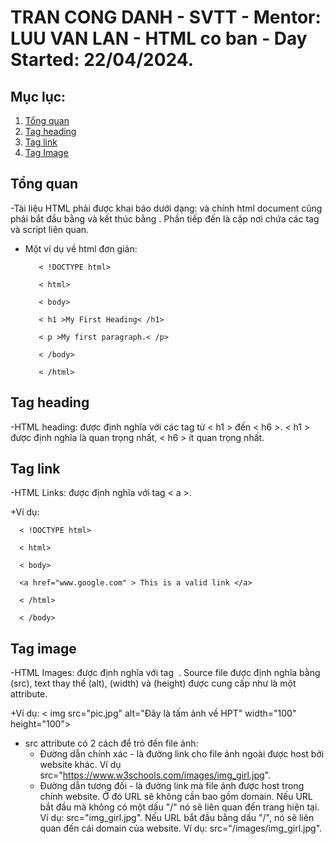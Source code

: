 # TRAN CONG DANH - SVTT - Mentor: LUU VAN LAN - HTML co ban - Day Started: 22/04/2024.
## Mục lục:
1. [Tổng quan](#tổng-quan)
2. [Tag heading](#tag-heading)
3. [Tag link](#tag-link)
4. [Tag Image](#tag-image)

 ## Tổng quan
-Tài liệu HTML phải được khai báo dưới dạng: <!DOCTYPE html> và chính html document cũng phải bắt đầu bằng <html> và kết thúc bằng </html>. Phần tiếp đến là cặp <body></body> nơi chứa các tag và script liên quan. 
   + Một ví dụ về html đơn giản:
     ```
        < !DOCTYPE html>

        < html>
  
        < body> 
  
        < h1 >My First Heading< /h1>
  
        < p >My first paragraph.< /p>
  
        < /body>
  
        < /html>
## Tag heading  
-HTML heading: được định nghĩa với các tag từ < h1 > đến < h6 >. < h1 > được định nghĩa là quan trọng nhất, < h6 > ít quan trọng nhất.
## Tag link
-HTML Links: được định nghĩa với tag < a >.

  +Ví dụ: 
      
      < !DOCTYPE html>
   
      < html>
     
      < body>
     
      <a href="www.google.com" > This is a valid link </a>
    
      < /html>
     
      < /body>
## Tag image     
-HTML Images: được định nghĩa với tag <image> </image>. Source file được định nghĩa bằng (src), text thay thế (alt), (width) và (height) được cung cấp như là một attribute.

   +Ví dụ: < img src="pic.jpg" alt="Đây là tấm ảnh về HPT" width="100" height="100">
   + src attribute có 2 cách để trỏ đến file ảnh:
      * Đường dẫn chính xác - là đường link cho file ảnh ngoài được host bởi website khác. Ví dụ src="https://www.w3schools.com/images/img_girl.jpg".
      * Đường dẫn tương đối - là đường link mà file ảnh được host trong chính website. Ở đó URL sẽ không cần bao gồm domain. Nếu URL bắt đầu mà không có một dấu "/" nó sẽ liên quan đến trang hiện tại. Ví dụ: src="img_girl.jpg". Nếu URL bắt đầu bằng dấu "/", nó sẽ liên quan đến cái domain của website. Ví dụ: src="/images/img_girl.jpg". 
